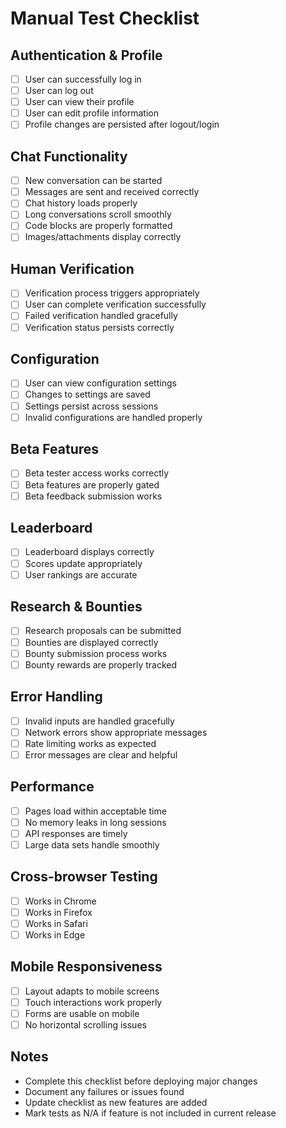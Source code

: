 # Manual Test Checklist

## Authentication & Profile
- [ ] User can successfully log in
- [ ] User can log out
- [ ] User can view their profile
- [ ] User can edit profile information
- [ ] Profile changes are persisted after logout/login

## Chat Functionality
- [ ] New conversation can be started
- [ ] Messages are sent and received correctly
- [ ] Chat history loads properly
- [ ] Long conversations scroll smoothly
- [ ] Code blocks are properly formatted
- [ ] Images/attachments display correctly

## Human Verification
- [ ] Verification process triggers appropriately
- [ ] User can complete verification successfully
- [ ] Failed verification handled gracefully
- [ ] Verification status persists correctly

## Configuration
- [ ] User can view configuration settings
- [ ] Changes to settings are saved
- [ ] Settings persist across sessions
- [ ] Invalid configurations are handled properly

## Beta Features
- [ ] Beta tester access works correctly
- [ ] Beta features are properly gated
- [ ] Beta feedback submission works

## Leaderboard
- [ ] Leaderboard displays correctly
- [ ] Scores update appropriately
- [ ] User rankings are accurate

## Research & Bounties
- [ ] Research proposals can be submitted
- [ ] Bounties are displayed correctly
- [ ] Bounty submission process works
- [ ] Bounty rewards are properly tracked

## Error Handling
- [ ] Invalid inputs are handled gracefully
- [ ] Network errors show appropriate messages
- [ ] Rate limiting works as expected
- [ ] Error messages are clear and helpful

## Performance
- [ ] Pages load within acceptable time
- [ ] No memory leaks in long sessions
- [ ] API responses are timely
- [ ] Large data sets handle smoothly

## Cross-browser Testing
- [ ] Works in Chrome
- [ ] Works in Firefox
- [ ] Works in Safari
- [ ] Works in Edge

## Mobile Responsiveness
- [ ] Layout adapts to mobile screens
- [ ] Touch interactions work properly
- [ ] Forms are usable on mobile
- [ ] No horizontal scrolling issues

## Notes
- Complete this checklist before deploying major changes
- Document any failures or issues found
- Update checklist as new features are added
- Mark tests as N/A if feature is not included in current release